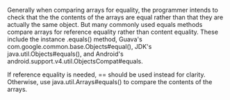 Generally when comparing arrays for equality, the programmer intends to check
that the the contents of the arrays are equal rather than that they are actually
the same object. But many commonly used equals methods compare arrays for
reference equality rather than content equality. These include the instance
.equals() method, Guava's com.google.common.base.Objects#equal(), JDK's
java.util.Objects#equals(), and Android's
android.support.v4.util.ObjectsCompat#equals.

If reference equality is needed, == should be used instead for clarity.
Otherwise, use java.util.Arrays#equals() to compare the contents of the arrays.
